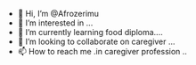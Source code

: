- 👋 Hi, I’m @Afrozerimu
- 👀 I’m interested in ...
- 🌱 I’m currently learning food diploma....
- 💞️ I’m looking to collaborate on caregiver  ...
- 📫 How to reach me .in caregiver profession ..

<!---
Afrozerimu/Afrozerimu is a ✨ special ✨ repository because its `README.md` (this file) appears on your GitHub profile.
You can click the Preview link to take a look at your changes.
--->

